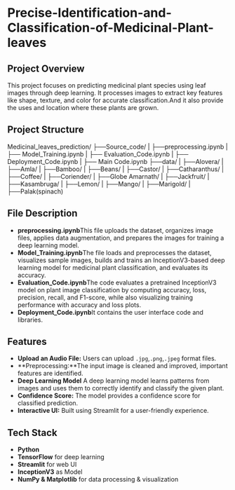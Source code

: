 # Precise-Identification-and-Classification-of-Medicinal-Plant-leaves

## Project Overview

This project focuses on predicting medicinal plant species using leaf images through deep learning. It processes images to extract key features like shape, texture, and color for accurate classification.And it also provide the uses and location where these plants are grown.


## Project Structure

Medicinal_leaves_prediction/
├──Source_code/
|   ├──preprocessing.ipynb 
|   ├── Model_Training.ipynb
|   ├── Evaluation_Code.ipynb
|   ├── Deployment_Code.ipynb
|   ├── Main Code.ipynb
├──data/
|   ├──Alovera/
|   ├──Amla/
|   ├──Bamboo/
|   ├──Beans/
|   ├──Castor/
|   ├──Catharanthus/
|   ├──Coffee/
|   ├──Coriender/
|   ├──Globe Amarnath/
|   ├──Jackfruit/
|   ├──Kasambruga/
|   ├──Lemon/
|   ├──Mango/
|   ├──Marigold/
|   ├──Palak(spinach)

    



## File Description
- **preprocessing.ipynb**This file uploads the dataset, organizes image files, applies data augmentation, and prepares the images for training a deep learning model.
-  **Model_Training.ipynb**The file loads and preprocesses the dataset, visualizes sample images, builds and trains an InceptionV3-based deep learning model for medicinal plant classification, and evaluates its accuracy.
-   **Evaluation_Code.ipynb**The code evaluates a pretrained InceptionV3 model on plant image classification by computing accuracy, loss, precision, recall, and F1-score, while also visualizing training performance with accuracy and loss plots.
-   **Deployment_Code.ipynb**It contains the user interface code and libraries.

##   Features
- **Upload an Audio File:** Users can upload `.jpg`,`.png`,`.jpeg` format files.
- **Preprocessing:**The input image is cleaned and improved, important features are identified.
- **Deep Learning Model** A deep learning model learns patterns from images and uses them to correctly identify and classify the given plant.
- **Confidence Score:** The model provides a confidence score for classified prediction.
- **Interactive UI:** Built using Streamlit for a user-friendly experience.

## Tech Stack 
- **Python** 
- **TensorFlow** for deep learning
- **Streamlit** for web UI
- **InceptionV3** as Model
- **NumPy & Matplotlib** for data processing & visualization


